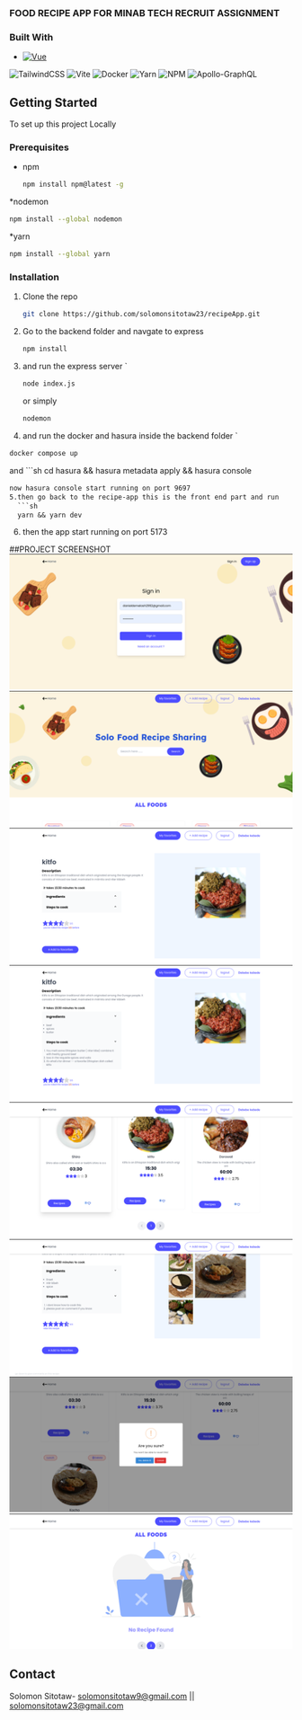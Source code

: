 <br />
<div align="left">
  <h3 align="left">FOOD RECIPE APP FOR MINAB TECH RECRUIT ASSIGNMENT</h3>

### Built With

* [![Vue][Vue.js]][Vue-url]


![TailwindCSS](https://img.shields.io/badge/tailwindcss-%2338B2AC.svg?style=for-the-badge&logo=tailwind-css&logoColor=white)
![Vite](https://img.shields.io/badge/vite-%23646CFF.svg?style=for-the-badge&logo=vite&logoColor=white)
![Docker](https://img.shields.io/badge/docker-%230db7ed.svg?style=for-the-badge&logo=docker&logoColor=white)
![Yarn](https://img.shields.io/badge/yarn-%232C8EBB.svg?style=for-the-badge&logo=yarn&logoColor=white)
![NPM](https://img.shields.io/badge/NPM-%23000000.svg?style=for-the-badge&logo=npm&logoColor=white)
![Apollo-GraphQL](https://img.shields.io/badge/-ApolloGraphQL-311C87?style=for-the-badge&logo=apollo-graphql)


<!-- GETTING STARTED -->
## Getting Started

To set up this project Locally

### Prerequisites
* npm
  ```sh
  npm install npm@latest -g
  ```
 *nodemon
   ```sh
  npm install --global nodemon
  ```
  *yarn
  ```sh
  npm install --global yarn
  ```

### Installation




1. Clone the repo
   ```sh
   git clone https://github.com/solomonsitotaw23/recipeApp.git
   ```
2. Go to the backend folder and navgate to express
   ```sh
   npm install
   ```
3. and run the express server  `
   ```sh
   node index.js 
   ```
   or simply
     ```sh
   nodemon
   ```
4.  and run the docker and hasura inside the backend folder  `
   ```sh
  docker compose up
   ```
   and
     ```sh
 cd hasura && hasura metadata apply && hasura console
   ```
 now hasura console start running on port 9697
5.then go back to the recipe-app this is the front end part and run
     ```sh
     yarn && yarn dev
   ```
6. then the app start running on port 5173

<!-- PROJECT SCREENSHOT -->
##PROJECT SCREENSHOT
![Solo](SCREENSHOTS/2.png)
![Solo](SCREENSHOTS/3.png)
![Solo](SCREENSHOTS/4.png)
![Solo](SCREENSHOTS/5.png)
![Solo](SCREENSHOTS/6.png)
![Solo](SCREENSHOTS/11.png)
![Solo](SCREENSHOTS/12.png)
![Solo](SCREENSHOTS/13.png)

<!-- CONTACT -->
## Contact

Solomon Sitotaw-  solomonsitotaw9@gmail.com || solomonsitotaw23@gmail.com

[Vue.js]: https://img.shields.io/badge/Vue.js-35495E?style=for-the-badge&logo=vuedotjs&logoColor=4FC08D
[Vue-url]: https://vuejs.org/

